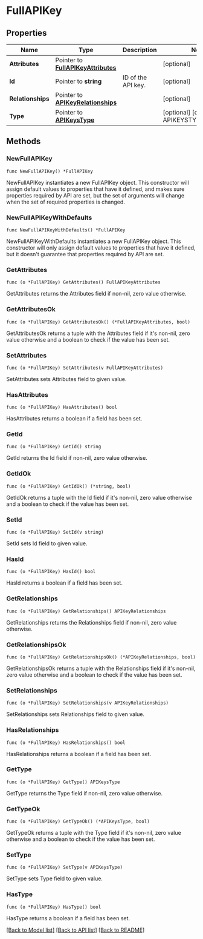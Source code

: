 # FullAPIKey

## Properties

| Name              | Type                                                           | Description        | Notes                                        |
| ----------------- | -------------------------------------------------------------- | ------------------ | -------------------------------------------- |
| **Attributes**    | Pointer to [**FullAPIKeyAttributes**](FullAPIKeyAttributes.md) |                    | [optional]                                   |
| **Id**            | Pointer to **string**                                          | ID of the API key. | [optional]                                   |
| **Relationships** | Pointer to [**APIKeyRelationships**](APIKeyRelationships.md)   |                    | [optional]                                   |
| **Type**          | Pointer to [**APIKeysType**](APIKeysType.md)                   |                    | [optional] [default to APIKEYSTYPE_API_KEYS] |

## Methods

### NewFullAPIKey

`func NewFullAPIKey() *FullAPIKey`

NewFullAPIKey instantiates a new FullAPIKey object.
This constructor will assign default values to properties that have it defined,
and makes sure properties required by API are set, but the set of arguments
will change when the set of required properties is changed.

### NewFullAPIKeyWithDefaults

`func NewFullAPIKeyWithDefaults() *FullAPIKey`

NewFullAPIKeyWithDefaults instantiates a new FullAPIKey object.
This constructor will only assign default values to properties that have it defined,
but it doesn't guarantee that properties required by API are set.

### GetAttributes

`func (o *FullAPIKey) GetAttributes() FullAPIKeyAttributes`

GetAttributes returns the Attributes field if non-nil, zero value otherwise.

### GetAttributesOk

`func (o *FullAPIKey) GetAttributesOk() (*FullAPIKeyAttributes, bool)`

GetAttributesOk returns a tuple with the Attributes field if it's non-nil, zero value otherwise
and a boolean to check if the value has been set.

### SetAttributes

`func (o *FullAPIKey) SetAttributes(v FullAPIKeyAttributes)`

SetAttributes sets Attributes field to given value.

### HasAttributes

`func (o *FullAPIKey) HasAttributes() bool`

HasAttributes returns a boolean if a field has been set.

### GetId

`func (o *FullAPIKey) GetId() string`

GetId returns the Id field if non-nil, zero value otherwise.

### GetIdOk

`func (o *FullAPIKey) GetIdOk() (*string, bool)`

GetIdOk returns a tuple with the Id field if it's non-nil, zero value otherwise
and a boolean to check if the value has been set.

### SetId

`func (o *FullAPIKey) SetId(v string)`

SetId sets Id field to given value.

### HasId

`func (o *FullAPIKey) HasId() bool`

HasId returns a boolean if a field has been set.

### GetRelationships

`func (o *FullAPIKey) GetRelationships() APIKeyRelationships`

GetRelationships returns the Relationships field if non-nil, zero value otherwise.

### GetRelationshipsOk

`func (o *FullAPIKey) GetRelationshipsOk() (*APIKeyRelationships, bool)`

GetRelationshipsOk returns a tuple with the Relationships field if it's non-nil, zero value otherwise
and a boolean to check if the value has been set.

### SetRelationships

`func (o *FullAPIKey) SetRelationships(v APIKeyRelationships)`

SetRelationships sets Relationships field to given value.

### HasRelationships

`func (o *FullAPIKey) HasRelationships() bool`

HasRelationships returns a boolean if a field has been set.

### GetType

`func (o *FullAPIKey) GetType() APIKeysType`

GetType returns the Type field if non-nil, zero value otherwise.

### GetTypeOk

`func (o *FullAPIKey) GetTypeOk() (*APIKeysType, bool)`

GetTypeOk returns a tuple with the Type field if it's non-nil, zero value otherwise
and a boolean to check if the value has been set.

### SetType

`func (o *FullAPIKey) SetType(v APIKeysType)`

SetType sets Type field to given value.

### HasType

`func (o *FullAPIKey) HasType() bool`

HasType returns a boolean if a field has been set.

[[Back to Model list]](../README.md#documentation-for-models) [[Back to API list]](../README.md#documentation-for-api-endpoints) [[Back to README]](../README.md)
